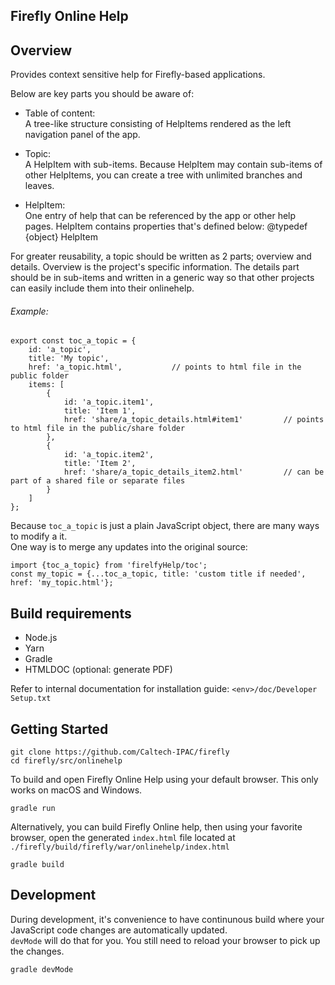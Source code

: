 Firefly Online Help
----------------------- 


## Overview

Provides context sensitive help for Firefly-based applications.

Below are key parts you should be aware of:

- Table of content:  
    A tree-like structure consisting of HelpItems rendered as the left navigation panel of the app.

- Topic:      
    A HelpItem with sub-items.  Because HelpItem may contain sub-items of other HelpItems, you can create a tree
    with unlimited branches and leaves.

- HelpItem:   
    One entry of help that can be referenced by the app or other help pages.
    HelpItem contains properties that's defined below: @typedef {object} HelpItem


For greater reusability, a topic should be written as 2 parts; overview and details.
Overview is the project's specific information.  The details part should be in sub-items and written in a generic way
so that other projects can easily include them into their onlinehelp.

###### Example:

    export const toc_a_topic = {
        id: 'a_topic',
        title: 'My topic',
        href: 'a_topic.html',           // points to html file in the public folder
        items: [
            {
                id: 'a_topic.item1',
                title: 'Item 1',
                href: 'share/a_topic_details.html#item1'         // points to html file in the public/share folder
            },
            {
                id: 'a_topic.item2',
                title: 'Item 2',
                href: 'share/a_topic_details_item2.html'         // can be part of a shared file or separate files
            }
        ]
    };


Because `toc_a_topic` is just a plain JavaScript object, there are many ways to modify a it.     
One way is to merge any updates into the original source:
        
    import {toc_a_topic} from 'firelfyHelp/toc';
    const my_topic = {...toc_a_topic, title: 'custom title if needed', href: 'my_topic.html'};
    
    
## Build requirements

- Node.js
- Yarn
- Gradle
- HTMLDOC (optional: generate PDF)

Refer to internal documentation for installation guide: `<env>/doc/Developer Setup.txt` 



## Getting Started
    
    git clone https://github.com/Caltech-IPAC/firefly
    cd firefly/src/onlinehelp
    
    
To build and open Firefly Online Help using your default browser.  This only works on macOS and Windows.
    
    gradle run
    
Alternatively, you can build Firefly Online help, then using your favorite browser, open the generated `index.html` file located at `./firefly/build/firefly/war/onlinehelp/index.html`
    
    gradle build



## Development

During development, it's convenience to have continunous build where your JavaScript code changes are automatically updated.  
`devMode` will do that for you.  You still need to reload your browser to pick up the changes.
    
    gradle devMode





